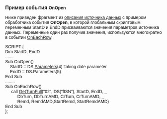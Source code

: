 ﻿<html>
<head>
<title>OnOpen</title>
</head>

<body>

<p><font face="Arial"><strong><font size="3">Пример события </font>
OnOpen</strong></font></p>

<p><font face="Arial">Ниже приведен фрагмент из <a
href="../Defs/Data.html">описания источника данных</a> с примером обработчика 
события <strong>OnOpen</strong>, в которой глобальным скриптовым переменным 
StartD и EndD присваиваются значения параметров источника данных. Переменные 
один раз получив значения, используются многократно в событии <a
href="../ScriptProcs/OnEachRow.html">OnEachRow</a>.</font></p>

<p><font face="Arial">SCRIPT {<br>
Dim StartD, EndD<br>
.......<br>
Sub OnOpen()<br>
&nbsp;&nbsp;&nbsp; StartD = DS.<a href="../Functions/ASDATA/Parameters.html">Parameters</a>(4) 
&#39;taking date parameter<br>
&nbsp;&nbsp;&nbsp; EndD = DS.Parameters(5)<br>
End Sub<br>
........<br>
Sub OnEachRow() <br>
&nbsp;&nbsp;&nbsp;&nbsp; call <a href="../Functions/Functions/AccManagement/GetTurnFull.html">
GetTurnFull</a>(&quot;02&quot;, DS(&quot;fISN&quot;), StartD, EndD, _ <br>
&nbsp;&nbsp;&nbsp;&nbsp;&nbsp;&nbsp;&nbsp;&nbsp;&nbsp; DbTurn, DbTurnAMD, 
CrTurn, CrTurnAMD, _<br>
&nbsp;&nbsp;&nbsp;&nbsp;&nbsp;&nbsp;&nbsp;&nbsp;&nbsp; Remd, RemdAMD,StartRemd, 
StartRemdAMD)<br>
End Sub&nbsp;&nbsp;&nbsp;&nbsp;&nbsp;&nbsp;&nbsp;&nbsp;&nbsp;&nbsp;&nbsp;&nbsp; <br>
};</font></p>
</body>
</html>
